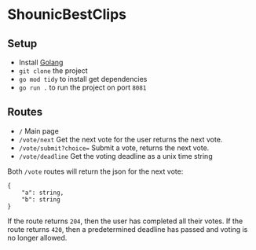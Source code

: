 ShounicBestClips
===

Setup
---
* Install [Golang](https://go.dev/doc/install)
* `git clone` the project
* `go mod tidy` to install get dependencies
* `go run .` to run the project on port `8081`

Routes
---
* `/` Main page
* `/vote/next` Get the next vote for the user returns the next vote.
* `/vote/submit?choice=` Submit a vote, returns the next vote.
* `/vote/deadline` Get the voting deadline as a unix time string

Both `/vote` routes will return the json for the next vote:
```
{
    "a": string,
    "b": string
}
```

If the route returns `204`, then the user has completed all their votes.
If the route returns `420`, then a predetermined deadline has passed and voting is no longer allowed.
